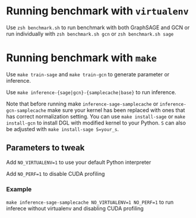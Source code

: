 # Running benchmark with `virtualenv`
Use `zsh benchmark.sh` to run benchmark with both GraphSAGE and GCN or run individually with `zsh benchmark.sh gcn` or `zsh benchmark.sh sage`
# Running benchmark with `make`
Use `make train-sage` and `make train-gcn` to generate parameter or inference.

Use `make inference-{sage|gcn}-{samplecache|base}` to run inference.

Note that before running make `inference-sage-samplecache` or `inference-gcn-samplecache` make sure your kernel has been replaced with ones that has correct normalization setting. 
You can use `make install-sage` or `make install-gcn` to install DGL with modified kernel to your Python.
`S` can also be adjusted with `make install-sage S=your_s`. 

## Parameters to tweak
Add `NO_VIRTUALENV=1` to use your default Python interpreter

Add `NO_PERF=1` to disable CUDA profiling
### Example
`make inference-sage-samplecache NO_VIRTUALENV=1 NO_PERF=1` to run inferece without virtualenv and disabling CUDA profiling

